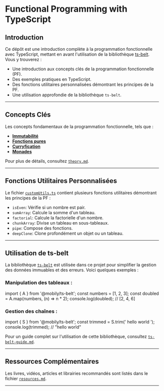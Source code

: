 # Functional Programming with TypeScript

## Introduction

Ce dépôt est une introduction complète à la programmation fonctionnelle avec TypeScript, mettant en avant l'utilisation de la bibliothèque [ts-belt](https://mobily.github.io/ts-belt/). Vous y trouverez :
- Une introduction aux concepts clés de la programmation fonctionnelle (PF).
- Des exemples pratiques en TypeScript.
- Des fonctions utilitaires personnalisées démontrant les principes de la PF.
- Une utilisation approfondie de la bibliothèque `ts-belt`.

---

## Concepts Clés

Les concepts fondamentaux de la programmation fonctionnelle, tels que :
- **[Immutabilité](src/examples/basics/immutability.ts)**
- **[Fonctions pures](src/examples/basics/pure-functions.ts)**
- **[Curryfication](src/examples/advanced/currying.ts)**
- **[Monades](src/examples/advanced/monads.ts)**

Pour plus de détails, consultez [`theory.md`](docs/theory.md).

---

## Fonctions Utilitaires Personnalisées

Le fichier [`customUtils.ts`](src/utils/customUtils.ts) contient plusieurs fonctions utilitaires démontrant les principes de la PF :

- `isEven`: Vérifie si un nombre est pair.
- `sumArray`: Calcule la somme d'un tableau.
- `factorial`: Calcule la factorielle d'un nombre.
- `chunkArray`: Divise un tableau en sous-tableaux.
- `pipe`: Compose des fonctions.
- `deepClone`: Clone profondément un objet ou un tableau.

---

## Utilisation de ts-belt

La bibliothèque [`ts-belt`](https://mobily.github.io/ts-belt/) est utilisée dans ce projet pour simplifier la gestion des données immuables et des erreurs. Voici quelques exemples :

### Manipulation des tableaux :
import { A } from '@mobily/ts-belt';
const numbers = [1, 2, 3];
const doubled = A.map(numbers, (n) => n * 2);
console.log(doubled); // [2, 4, 6]


### Gestion des chaînes :
import { S } from '@mobily/ts-belt';
const trimmed = S.trim(' hello world ');
console.log(trimmed); // "hello world"


Pour un guide complet sur l'utilisation de cette bibliothèque, consultez [`ts-belt-guide.md`](docs/ts-belt-guide.md).

---

## Ressources Complémentaires

Les livres, vidéos, articles et librairies recommandés sont listés dans le fichier [`resources.md`](docs/resources.md).

---